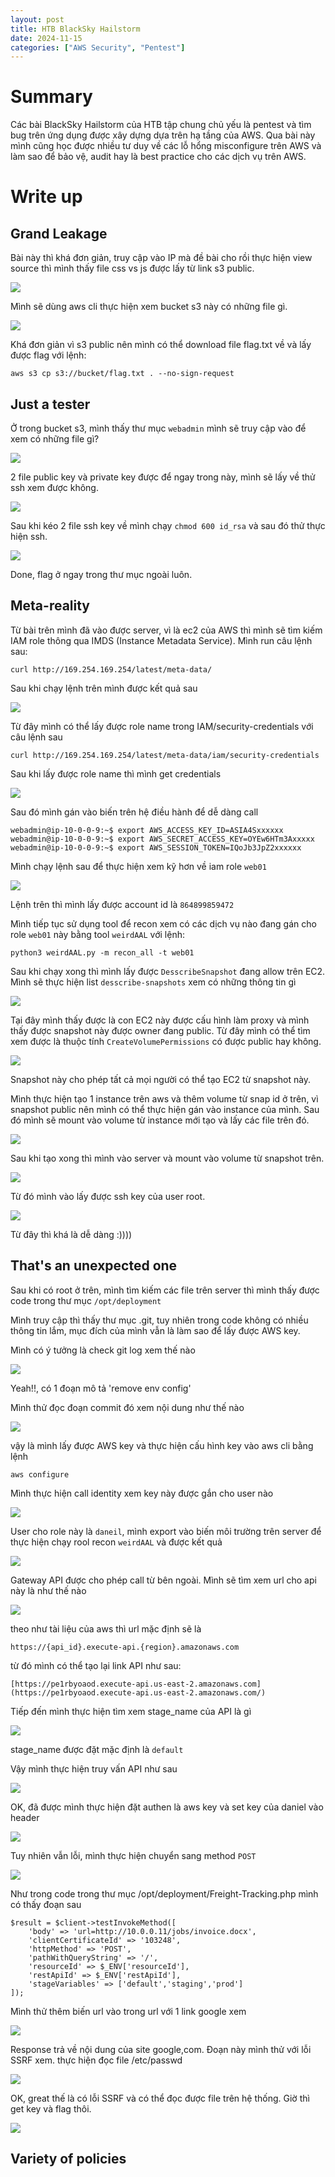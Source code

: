 ```yaml
---
layout: post
title: HTB BlackSky Hailstorm
date: 2024-11-15
categories: ["AWS Security", "Pentest"]
---
```


# Summary

Các bài BlackSky Hailstorm của HTB tập chung chủ yếu là pentest và tìm bug trên ứng dụng được xây dựng dựa trên hạ tầng của AWS. Qua bài này mình cũng học được nhiều tư duy về các lỗ hổng misconfigure trên AWS và làm sao để bảo vệ, audit hay là best practice cho các dịch vụ trên AWS.

# Write up

## Grand Leakage

Bài này thì khá đơn giản, truy cập vào IP mà đề bài cho rồi thực hiện view source thì mình thấy file css vs js được lấy từ link s3 public. 

![](https://github.com/KevinKien/KevinKien.github.io/blob/main/assets/img/grandleak1.png?raw=true)

Mình sẽ dùng aws cli thực hiện xem bucket s3 này có những file gì. 

![](https://github.com/KevinKien/KevinKien.github.io/blob/main/assets/img/grandleak2.png?raw=true)

Khá đơn giản vì s3 public nên mình có thể download file flag.txt về và lấy được flag với lệnh:

```
aws s3 cp s3://bucket/flag.txt . --no-sign-request
```

## Just a tester

Ở trong bucket s3, mình thấy thư mục `webadmin` mình sẽ truy cập vào để xem có những file gì? 

![](https://raw.githubusercontent.com/KevinKien/KevinKien.github.io/refs/heads/main/assets/img/justatester1.png)

2 file public key và private key được để ngay trong này, mình sẽ lấy về thử ssh xem được không.

![](https://raw.githubusercontent.com/KevinKien/KevinKien.github.io/refs/heads/main/assets/img/justatester2.png)

Sau khi kéo 2 file ssh key về mình chạy `chmod 600 id_rsa` và sau đó thử thực hiện ssh. 

![](https://raw.githubusercontent.com/KevinKien/KevinKien.github.io/refs/heads/main/assets/img/justatester3.png)

Done, flag ở ngay trong thư mục ngoài luôn.

## Meta-reality

Từ bài trên mình đã vào được server, vì là ec2 của AWS thì mình sẽ tìm kiếm IAM role thông qua IMDS (Instance Metadata Service). Mình run câu lệnh sau:

```
curl http://169.254.169.254/latest/meta-data/
```

Sau khi chạy lệnh trên mình được kết quả sau

![](https://raw.githubusercontent.com/KevinKien/KevinKien.github.io/refs/heads/main/assets/img/Meta-reality1.png)

Từ đây mình có thể lấy được role name trong IAM/security-credentials với câu lệnh sau

```
curl http://169.254.169.254/latest/meta-data/iam/security-credentials
```

Sau khi lấy được role name thì mình get credentials

![](https://raw.githubusercontent.com/KevinKien/KevinKien.github.io/refs/heads/main/assets/img/Meta-reality2.png)

Sau đó mình gán vào biến trên hệ điều hành để dễ dàng call

```
webadmin@ip-10-0-0-9:~$ export AWS_ACCESS_KEY_ID=ASIA4Sxxxxxx
webadmin@ip-10-0-0-9:~$ export AWS_SECRET_ACCESS_KEY=OYEw6HTm3Axxxxx
webadmin@ip-10-0-0-9:~$ export AWS_SESSION_TOKEN=IQoJb3JpZ2xxxxxx
```

Mình chạy lệnh sau để thực hiện xem kỹ hơn về iam role `web01`

![](https://raw.githubusercontent.com/KevinKien/KevinKien.github.io/refs/heads/main/assets/img/Meta-reality3.png)

Lệnh trên thì mình lấy được account id là `864899859472`

Mình tiếp tục sử dụng tool để recon xem có các dịch vụ nào đang gán cho role `web01` này bằng tool `weirdAAL` với lệnh: 

```
python3 weirdAAL.py -m recon_all -t web01
```

Sau khi chạy xong thì mình lấy được `DesscribeSnapshot` đang allow trên EC2. Mình sẽ thực hiện list `desscribe-snapshots` xem có những thông tin gì

![](https://raw.githubusercontent.com/KevinKien/KevinKien.github.io/refs/heads/main/assets/img/Meta-reality5.png)

Tại đây mình thấy được là con EC2 này được cấu hình làm proxy và mình thấy được snapshot này được owner đang public. Từ đây mình có thể tìm xem được là thuộc tính `CreateVolumePermissions` có được public hay không.

![](https://raw.githubusercontent.com/KevinKien/KevinKien.github.io/refs/heads/main/assets/img/Meta-reality6.png)

Snapshot này cho phép tất cả mọi người có thể tạo EC2 từ snapshot này. 

Mình thực hiện tạo 1 instance trên aws và thêm volume từ snap id ở trên, vì snapshot public nên mình có thể thực hiện gán vào instance của mình. Sau đó mình sẽ mount vào volume từ instance mới tạo và lấy các file trên đó.

![](https://raw.githubusercontent.com/KevinKien/KevinKien.github.io/refs/heads/main/assets/img/Meta-reality7.png)

Sau khi tạo xong thì mình vào server và mount vào volume từ snapshot trên.

![](https://raw.githubusercontent.com/KevinKien/KevinKien.github.io/refs/heads/main/assets/img/Meta-reality8.png)

Từ đó mình vào lấy được ssh key của user root.

![](https://raw.githubusercontent.com/KevinKien/KevinKien.github.io/refs/heads/main/assets/img/Meta-reality9.png)

Từ đây thì khá là dễ dàng :))))

## That's an unexpected one

Sau khi có root ở trên, mình tìm kiếm các file trên server thì mình thấy được code trong thư mục `/opt/deployment`

Mình truy cập thì thấy thư mục .git, tuy nhiên trong code không có nhiều thông tin lắm, mục đích của mình vẫn là làm sao để lấy được AWS key. 

Mình có ý tưởng là check git log xem thế nào

![](https://raw.githubusercontent.com/KevinKien/KevinKien.github.io/refs/heads/main/assets/img/thatit1.png)

Yeah!!, có 1 đoạn mô tả 'remove env config'

Mình thử đọc đoạn commit đó xem nội dung như thế nào

![](https://raw.githubusercontent.com/KevinKien/KevinKien.github.io/refs/heads/main/assets/img/thatit2.png)

vậy là mình lấy được AWS key và thực hiện cấu hình key vào aws cli bằng lệnh

```
aws configure
```

Mình thực hiện call identity xem key này được gắn cho user nào

![](https://raw.githubusercontent.com/KevinKien/KevinKien.github.io/refs/heads/main/assets/img/thatit3.png)

User cho role này là `daneil`, mình export vào biến môi trường trên server để thực hiện chạy rool recon `weirdAAL` và được kết quả

![](https://raw.githubusercontent.com/KevinKien/KevinKien.github.io/refs/heads/main/assets/img/thatit4.png)

Gateway API được cho phép call từ bên ngoài. Mình sẽ tìm xem url cho api này là như thế nào

![](https://raw.githubusercontent.com/KevinKien/KevinKien.github.io/refs/heads/main/assets/img/thatit5.png)

theo như tài liệu của aws thì url mặc định sẽ là

```
https://{api_id}.execute-api.{region}.amazonaws.com
```

từ đó mình có thể tạo lại link API như sau:

```
[https://pe1rbyoaod.execute-api.us-east-2.amazonaws.com](https://pe1rbyoaod.execute-api.us-east-2.amazonaws.com/)
```

Tiếp đến mình thực hiện tìm xem stage_name của API là gì

![](https://raw.githubusercontent.com/KevinKien/KevinKien.github.io/refs/heads/main/assets/img/thatit6.png)

stage_name được đặt mặc định là `default`

Vậy mình thực hiện truy vấn API như sau

![](https://raw.githubusercontent.com/KevinKien/KevinKien.github.io/refs/heads/main/assets/img/thatit7.png)

OK, đã được mình thực hiện đặt authen là aws key và set key của daniel vào header

![](https://raw.githubusercontent.com/KevinKien/KevinKien.github.io/refs/heads/main/assets/img/thatit8.png)

Tuy nhiên vẫn lỗi, mình thực hiện chuyển sang method `POST`

![](https://raw.githubusercontent.com/KevinKien/KevinKien.github.io/refs/heads/main/assets/img/thatit9.png)

Như trong code trong thư mục /opt/deployment/Freight-Tracking.php mình có thấy đoạn sau

```
$result = $client->testInvokeMethod([
    'body' => 'url=http://10.0.0.11/jobs/invoice.docx',
    'clientCertificateId' => '103248',
    'httpMethod' => 'POST',
    'pathWithQueryString' => '/',
    'resourceId' => $_ENV['resourceId'],
    'restApiId' => $_ENV['restApiId'],
    'stageVariables' => ['default','staging','prod']
]);
```

Mình thử thêm biến url vào trong url với 1 link google xem

![](https://raw.githubusercontent.com/KevinKien/KevinKien.github.io/refs/heads/main/assets/img/thatit10.png)

Response trả về nội dung của site google,com. Đoạn này mình thử với lỗi SSRF xem. thực hiện đọc file /etc/passwd

![](https://raw.githubusercontent.com/KevinKien/KevinKien.github.io/refs/heads/main/assets/img/thatit11.png)

OK, great thế là có lỗi SSRF và có thể đọc được file trên hệ thống. Giờ thì get key và flag thôi.

![](https://raw.githubusercontent.com/KevinKien/KevinKien.github.io/refs/heads/main/assets/img/thatit12.png)

## Variety of policies
